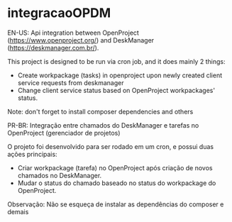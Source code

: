 # integracaoOPDM
EN-US:
Api integration between OpenProject (https://www.openproject.org/) and DeskManager (https://deskmanager.com.br/).

This project is designed to be run via cron job, and it does mainly 2 things: 

- Create workpackage (tasks) in openproject upon newly created client service requests from deskmanager
- Change client service status based on OpenProject workpackages' status.

Note: don't forget to install composer dependencies and others

PR-BR:
Integração entre chamados do DeskManager e tarefas no OpenProject (gerenciador de projetos)

O projeto foi desenvolvido para ser rodado em um cron, e possui duas ações principais:

- Criar workpackage (tarefa) no OpenProject após criação de novos chamados no DeskManager.
- Mudar o status do chamado baseado no status do workpackage do OpenProject.

Observação: Não se esqueça de instalar as dependências do composer e demais
